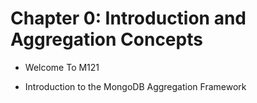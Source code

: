 # Chapter 0: Introduction and Aggregation Concepts

* Welcome To M121

* Introduction to the MongoDB Aggregation Framework

